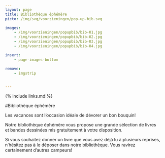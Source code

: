```yaml
---
layout: page
title: Bibliothèque éphémère
picto: /img/svg/voorzieningen/pop-up-bib.svg

images:
    - /img/voorzieningen/popupbib/bib-01.jpg
    - /img/voorzieningen/popupbib/bib-02.jpg
    - /img/voorzieningen/popupbib/bib-03.jpg
    - /img/voorzieningen/popupbib/bib-04.jpg

insert:
    - page-images-bottom

remove:
    - imgstrip
    

---
```

{% include links.md %}

#Bibliothèque éphémère

Les vacances sont l’occasion idéale de dévorer un bon bouquin! 

Notre bibliothèque éphémère vous propose une grande sélection de livres et bandes dessinées mis gratuitement à votre disposition.

Si vous souhaitez donner un livre que vous avez déjà lu à plusieurs reprises, n’hésitez pas à le déposer dans notre bibliothèque. Vous ravirez certainement d’autres campeurs!


